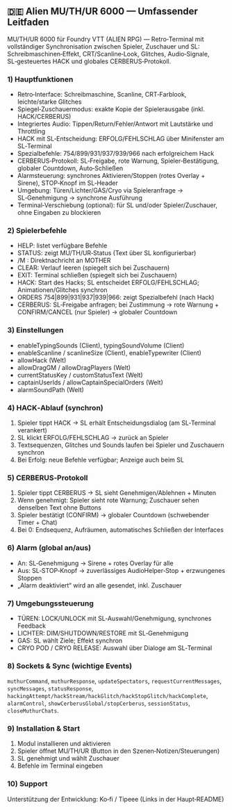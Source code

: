 ## 🇩🇪 Alien MU/TH/UR 6000 — Umfassender Leitfaden

MU/TH/UR 6000 für Foundry VTT (ALIEN RPG) — Retro‑Terminal mit vollständiger Synchronisation zwischen Spieler, Zuschauer und SL: Schreibmaschinen‑Effekt, CRT/Scanline‑Look, Glitches, Audio‑Signale, SL‑gesteuertes HACK und globales CERBERUS‑Protokoll.

### 1) Hauptfunktionen
- Retro‑Interface: Schreibmaschine, Scanline, CRT‑Farblook, leichte/starke Glitches
- Spiegel‑Zuschauermodus: exakte Kopie der Spielerausgabe (inkl. HACK/CERBERUS)
- Integriertes Audio: Tippen/Return/Fehler/Antwort mit Lautstärke und Throttling
- HACK mit SL‑Entscheidung: ERFOLG/FEHLSCHLAG über Minifenster am SL‑Terminal
- Spezialbefehle: 754/899/931/937/939/966 nach erfolgreichem Hack
- CERBERUS‑Protokoll: SL‑Freigabe, rote Warnung, Spieler‑Bestätigung, globaler Countdown, Auto‑Schließen
- Alarmsteuerung: synchrones Aktivieren/Stoppen (rotes Overlay + Sirene), STOP‑Knopf im SL‑Header
- Umgebung: Türen/Lichter/GAS/Cryo via Spieleranfrage → SL‑Genehmigung → synchrone Ausführung
- Terminal‑Verschiebung (optional): für SL und/oder Spieler/Zuschauer, ohne Eingaben zu blockieren

### 2) Spielerbefehle
- HELP: listet verfügbare Befehle
- STATUS: zeigt MU/TH/UR‑Status (Text über SL konfigurierbar)
- /M <Nachricht>: Direktnachricht an MOTHER
- CLEAR: Verlauf leeren (spiegelt sich bei Zuschauern)
- EXIT: Terminal schließen (spiegelt sich bei Zuschauern)
- HACK: Start des Hacks; SL entscheidet ERFOLG/FEHLSCHLAG; Animationen/Glitches synchron
- ORDERS 754|899|931|937|939|966: zeigt Spezialbefehl (nach Hack)
- CERBERUS: SL‑Freigabe anfragen; bei Zustimmung → rote Warnung + CONFIRM/CANCEL (nur Spieler) → globaler Countdown

### 3) Einstellungen
- enableTypingSounds (Client), typingSoundVolume (Client)
- enableScanline / scanlineSize (Client), enableTypewriter (Client)
- allowHack (Welt)
- allowDragGM / allowDragPlayers (Welt)
- currentStatusKey / customStatusText (Welt)
- captainUserIds / allowCaptainSpecialOrders (Welt)
- alarmSoundPath (Welt)

### 4) HACK‑Ablauf (synchron)
1. Spieler tippt HACK → SL erhält Entscheidungsdialog (am SL‑Terminal verankert)
2. SL klickt ERFOLG/FEHLSCHLAG → zurück an Spieler
3. Textsequenzen, Glitches und Sounds laufen bei Spieler und Zuschauern synchron
4. Bei Erfolg: neue Befehle verfügbar; Anzeige auch beim SL

### 5) CERBERUS‑Protokoll
1. Spieler tippt CERBERUS → SL sieht Genehmigen/Ablehnen + Minuten
2. Wenn genehmigt: Spieler sieht rote Warnung; Zuschauer sehen denselben Text ohne Buttons
3. Spieler bestätigt (CONFIRM) → globaler Countdown (schwebender Timer + Chat)
4. Bei 0: Endsequenz, Aufräumen, automatisches Schließen der Interfaces

### 6) Alarm (global an/aus)
- An: SL‑Genehmigung → Sirene + rotes Overlay für alle
- Aus: SL‑STOP‑Knopf → zuverlässiges AudioHelper‑Stop + erzwungenes Stoppen
- „Alarm deaktiviert“ wird an alle gesendet, inkl. Zuschauer

### 7) Umgebungssteuerung
- TÜREN: LOCK/UNLOCK mit SL‑Auswahl/Genehmigung, synchrones Feedback
- LICHTER: DIM/SHUTDOWN/RESTORE mit SL‑Genehmigung
- GAS: SL wählt Ziele; Effekt synchron
- CRYO POD / CRYO RELEASE: Auswahl über Dialoge am SL‑Terminal

### 8) Sockets & Sync (wichtige Events)
`muthurCommand`, `muthurResponse`, `updateSpectators`, `requestCurrentMessages`, `syncMessages`, `statusResponse`, `hackingAttempt/hackStream/hackGlitch/hackStopGlitch/hackComplete`, `alarmControl`, `showCerberusGlobal/stopCerberus`, `sessionStatus`, `closeMuthurChats`.

### 9) Installation & Start
1. Modul installieren und aktivieren
2. Spieler öffnet MU/TH/UR (Button in den Szenen‑Notizen/Steuerungen)
3. SL genehmigt und wählt Zuschauer
4. Befehle im Terminal eingeben

### 10) Support
Unterstützung der Entwicklung: Ko‑fi / Tipeee (Links in der Haupt‑README)


